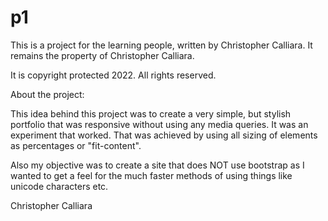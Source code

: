 # p1

This is a project for the learning people, written by Christopher Calliara.
It remains the property of Christopher Calliara.

It is copyright protected 2022. All rights reserved.



About the project:

This idea behind this project was to create a very simple, but stylish portfolio that was responsive without using any media queries. It was an experiment that worked.
That was achieved by using all sizing of elements as percentages or "fit-content".

Also my objective was to create a site that does NOT use bootstrap as I wanted to get a feel for the much
faster methods of using things like unicode characters etc.



Christopher Calliara